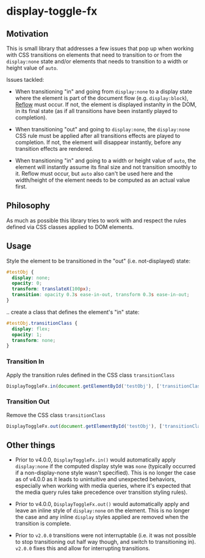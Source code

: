 # display-toggle-fx

## Motivation

This is small library that addresses a few issues that pop up when working with CSS transitions on elements that need to transition to or from the `display:none` state and/or elements that needs to transition to a width or height value of `auto`.

Issues tackled:

- When transitioning "in" and going from `display:none` to a display state where the element is part of the document flow (e.g. `display:block`), [Reflow](https://developer.mozilla.org/en-US/docs/Glossary/Reflow) must occur. If not, the element is displayed instanlty in the DOM, in its final state (as if all transitions have been instantly played to completion). 

- When transitioning "out" and going to `display:none`, the `display:none` CSS rule must be applied after all transitions effects are played to completion. If not, the element will disappear instantly, before any transition effects are rendered.

- When transitioning "in" and going to a width or height value of `auto`, the element will instantly assume its final size and not transition smoothly to it. Reflow must occur, but `auto` also can't be used here and the width/height of the element needs to be computed as an actual value first.

## Philosophy

As much as possible this library tries to work with and respect the rules defined via CSS classes applied to DOM elements.

## Usage

Style the element to be transitioned in the "out" (i.e. not-displayed) state:

```css
#testObj {
  display: none;
  opacity: 0;
  transform: translateX(100px);
  transition: opacity 0.3s ease-in-out, transform 0.3s ease-in-out;
}
```

.. create a class that defines the element's "in" state:

```css
#testObj.transitionClass {
  display: flex;
  opacity: 1;
  transform: none;   
}
```

### Transition In
Apply the transition rules defined in the CSS class `transitionClass`

```javascript
DisplayToggleFx.in(document.getElementById('testObj'), ['transitionClass']);
```

### Transition Out
Remove the CSS class `transitionClass`

```javascript
DisplayToggleFx.out(document.getElementById('testObj'), ['transitionClass']);
```

## Other things
- Prior to v4.0.0, `DisplayToggleFx.in()` would automatically apply `display:none` if the computed display style was `none` (typically occurred if a non-display-none style wasn't specified). This is no longer the case as of v4.0.0 as it leads to unintuitive and unexpected behaviors, especially when working with media queries, where it's expected that the media query rules take precedence over transition styling rules).

- Prior to v4.0.0, `DisplayToggleFx.out()` would automatically apply and leave an inline style of `display:none` on the element. This is no longer the case and any inline `display` styles applied are removed when the transition is complete.

- Prior to `v2.0.0` transitions were not interruptable (i.e. it was not possible to stop transitioning out half way though, and switch to transitioning in). `v2.0.0` fixes this and allow for interrupting transitions.
